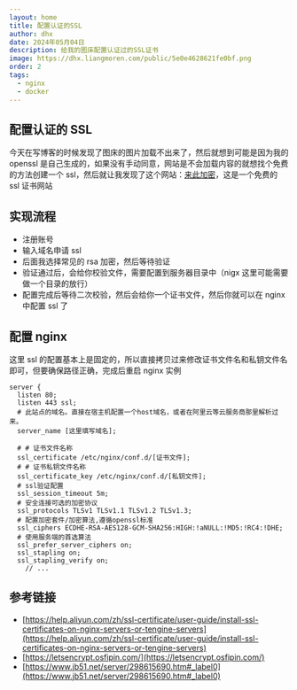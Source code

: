 ```yaml
---
layout: home
title: 配置认证的SSL
author: dhx
date: 2024年05月04日
description: 给我的图床配置认证过的SSL证书
image: https://dhx.liangmoren.com/public/5e0e4628621fe0bf.png
order: 2
tags:
  - nginx
  - docker
---
```


## 配置认证的 SSL

今天在写博客的时候发现了图床的图片加载不出来了，然后就想到可能是因为我的 openssl 是自己生成的，如果没有手动同意，网站是不会加载内容的就想找个免费的方法创建一个 ssl，然后就让我发现了这个网站：[来此加密](https://letsencrypt.osfipin.com/)，这是一个免费的 ssl 证书网站

## 实现流程

- 注册账号
- 输入域名申请 ssl
- 后面我选择常见的 rsa 加密，然后等待验证
- 验证通过后，会给你校验文件，需要配置到服务器目录中（nigx 这里可能需要做一个目录的放行）
- 配置完成后等待二次校验，然后会给你一个证书文件，然后你就可以在 nginx 中配置 ssl 了

## 配置 nginx

这里 ssl 的配置基本上是固定的，所以直接拷贝过来修改证书文件名和私钥文件名即可，但要确保路径正确，完成后重启 nginx 实例

```nginx
server {
  listen 80;
  listen 443 ssl;
  # 此站点的域名。直接在宿主机配置一个host域名，或者在阿里云等云服务商那里解析过来。
  server_name [这里填写域名];

  # # 证书文件名称
  ssl_certificate /etc/nginx/conf.d/[证书文件];
  # # 证书私钥文件名称
  ssl_certificate_key /etc/nginx/conf.d/[私钥文件];
  # ssl验证配置
  ssl_session_timeout 5m;
  # 安全连接可选的加密协议
  ssl_protocols TLSv1 TLSv1.1 TLSv1.2 TLSv1.3;
  # 配置加密套件/加密算法,遵循openssl标准
  ssl_ciphers ECDHE-RSA-AES128-GCM-SHA256:HIGH:!aNULL:!MD5:!RC4:!DHE;
  # 使用服务端的首选算法
  ssl_prefer_server_ciphers on;
  ssl_stapling on;
  ssl_stapling_verify on;
    // ...
```

## 参考链接

- [https://help.aliyun.com/zh/ssl-certificate/user-guide/install-ssl-certificates-on-nginx-servers-or-tengine-servers](https://help.aliyun.com/zh/ssl-certificate/user-guide/install-ssl-certificates-on-nginx-servers-or-tengine-servers)
- [https://letsencrypt.osfipin.com/](https://letsencrypt.osfipin.com/)
- [https://www.jb51.net/server/298615690.htm#_label0](https://www.jb51.net/server/298615690.htm#_label0)

<NextArticle :nextArticle="next"/>

<script setup>
  import { useData } from 'vitepress';
  import NextArticle from '../component/NextArticle.vue';
  const { frontmatter } = useData();
  const { articles } = useData().theme.value;

  const next = articles.find((item) => item.order === frontmatter.value.order + 1) || {};
</script>
